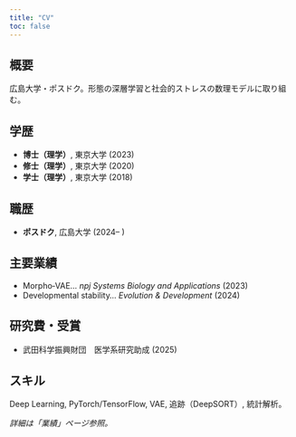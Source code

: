 ```yaml
---
title: "CV"
toc: false
---
```


## 概要
広島大学・ポスドク。形態の深層学習と社会的ストレスの数理モデルに取り組む。

## 学歴
- **博士（理学）**, 東京大学 (2023)
- **修士（理学）**, 東京大学 (2020)
- **学士（理学）**, 東京大学 (2018)

## 職歴
- **ポスドク**, 広島大学 (2024– )

## 主要業績
- Morpho‑VAE… *npj Systems Biology and Applications* (2023)
- Developmental stability… *Evolution & Development* (2024)

## 研究費・受賞
- 武田科学振興財団　医学系研究助成 (2025)

## スキル
Deep Learning, PyTorch/TensorFlow, VAE, 追跡（DeepSORT）, 統計解析。

*詳細は「業績」ページ参照。*